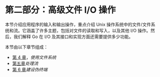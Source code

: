 # 第二部分：高级文件 I/O 操作

本节介绍应用程序的输入和输出操作，重点介绍 Unix 操作系统中的文件/文件系统和流。它涵盖了许多主题，包括对文件的读取和写入，以及其他 I/O 操作。然后，我们解释 Go 在 I/O 及其接口和实现方面还需要提供多少功能。

本节由以下章节组成：

*   [第 4 章](04.html)，*使用文件系统*
*   [第五章](05.html)*处理流*
*   [第 6 章](06.html)*建设伪终端*